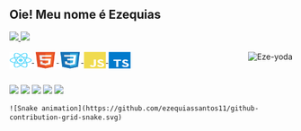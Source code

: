 ## Oie! Meu nome é Ezequias
<div>
  <a href="https://www.linkedin.com/in/ezequias-dev/">
  <img height="180em" src="https://github-readme-stats.vercel.app/api?username=ezequiassantos11&show_icons=true&theme=dracula&include_all_commits=true&count_private=true"/>
  <img height="180em" src="https://github-readme-stats.vercel.app/api/top-langs/?username=ezequiassantos11&layout=compact&langs_count=7&theme=dracula"/>
</div>
<div style="display: inline_block"><br>
  <img align="center" alt="Eze-React" height="30" width="40" src="https://raw.githubusercontent.com/devicons/devicon/master/icons/react/react-original.svg">
  <img align="center" alt="Eze-HTML" height="30" width="40" src="https://raw.githubusercontent.com/devicons/devicon/master/icons/html5/html5-original.svg">
  <img align="center" alt="Eze-CSS" height="30" width="40" src="https://raw.githubusercontent.com/devicons/devicon/master/icons/css3/css3-original.svg">
  <img align="center" alt="Eze-Js" height="30" width="40" src="https://raw.githubusercontent.com/devicons/devicon/master/icons/javascript/javascript-plain.svg">
  <img align="center" alt="Eze-Ts" height="30" width="40" src="https://raw.githubusercontent.com/devicons/devicon/master/icons/typescript/typescript-plain.svg">
  <img align="right" alt="Eze-yoda" src="https://3.bp.blogspot.com/-ZJqRyOlv7vo/UO_Dyn3wxvI/AAAAAAAAKM0/imxqHP-khZI/s1600/v4.gif">
</div>
  
  ##
  
  <div>
       <!--a href="https://www.youtube.com/channel/UC_-uuuZbY0AAt9CViNzvc-Q" target="_blank"><img src="https://img.shields.io/badge/YouTube-FF0000?style=for-the-badge&logo=youtube&logoColor=white" target="_blank"></a-->
    <a href="https://www.instagram.com/ezequias_santps1/" target="_blank"><img src="https://img.shields.io/badge/-Instagram-%23E4405F?style=for-the-badge&logo=instagram&logoColor=white" target="_blank"></a>
 	  <a href="https://www.twitch.tv/Ezequia17708023" target="_blank"><img src="https://img.shields.io/badge/Twitch-9146FF?style=for-the-badge&logo=twitch&logoColor=white" target="_blank"></a>
    <a href = "ezequiasmg16@gmail.com"><img src="https://img.shields.io/badge/-Gmail-%23333?style=for-the-badge&logo=gmail&logoColor=white" target="_blank"></a>
    <a href="https://www.linkedin.com/in/ezequias-dev/" target="_blank"><img src="https://img.shields.io/badge/-LinkedIn-%230077B5?style=for-the-badge&logo=linkedin&logoColor=white" target="_blank"></a> 
    <a href="https://chat.whatsapp.com/ExpwgdxIt9aKzTWvWvg5xL" target="_blank"><img src="https://img.shields.io/badge/WhatsApp-25D366?style=for-the-badge&logo=whatsapp&logoColor=white" target="_blank"></a>
    
    ![Snake animation](https://github.com/ezequiassantos11/github-contribution-grid-snake.svg)
    
  </div>
